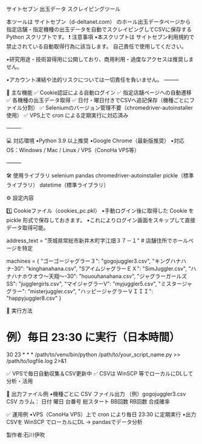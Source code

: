 サイトセブン 出玉データ スクレイピングツール

本ツールは サイトセブン（d-deltanet.com） のホール出玉データページから
指定店舗・指定機種の出玉データを自動でスクレイピングしてCSVに保存する Python スクリプトです。
❗️ 注意事項
•本スクリプトは サイトセブン利用規約で禁止されている自動取得行為に該当します。
自己責任で使用してください。

•研究用途・技術習得用に公開しており、商用利用・過度なアクセスは推奨しません。

•アカウント凍結や法的リスクについては一切責任を負いません。
⸻

📌 主な機能
✅ Cookie認証による自動ログイン
✅ 指定店舗ページへの自動遷移
✅ 各機種の出玉データ取得
✅ 日付・曜日付きでCSVへ追記保存（機種ごとにファイル分割）
✅ Seleniumのバージョン管理不要（chromedriver-autoinstaller使用）
✅ VPS上で cron による定期実行に対応済み

⸻

💻 対応環境
•Python 3.9 以上推奨
•Google Chrome（最新版推奨）
•対応OS：Windows / Mac / Linux / VPS（ConoHa VPS等）

⸻

🛠 使用ライブラリ
selenium
pandas
chromedriver-autoinstaller
pickle（標準ライブラリ）
datetime（標準ライブラリ）

⚙️ 設定内容

1️⃣ Cookieファイル（cookies_pc.pkl）
•手動ログイン後に取得した Cookie を pickle 形式で保存しておきます。
•これによりログイン画面をスキップして直接データ取得可能。

address_text = "茨城県常総市新井木町字江畑３７－１"  # 店舗住所でホールページを特定

machines = {
    "ゴーゴージャグラー３": "gogojuggler3.csv",
    "キングハナハナ-30": "kinghanahana.csv",
    "SアイムジャグラーＥＸ": "SimJuggler.csv",
    "ハナハナホウオウ～天翔～-30": "hououhanahana.csv",
    "ジャグラーガールズSS": "jugglergirls.csv",
    "マイジャグラーV": "myjuggler5.csv",
    "ミスタージャグラー": "misterjuggler.csv",
    "ハッピージャグラーＶＩＩＩ": "happyjuggler8.csv"
}

🚀 実行方法

# 例）毎日 23:30 に実行（日本時間）
30 23 * * * /path/to/venv/bin/python /path/to/your_script_name.py >> /path/to/logfile.log 2>&1

✅ VPSで毎日自動収集＆CSV更新中
✅ CSVは WinSCP 等でローカルにDLして分析・活用

📂 出力ファイル例
•機種ごとに CSV ファイル出力
（例）gogojuggler3.csv
CSV カラム：
日付
曜日
台番号
総スタート
BB回数
RB回数
合成確率

✅ 運用例
•VPS（ConoHa VPS）上で cron により毎日 23:30 に定期実行
•出力CSVを WinSCP でローカルにDL → pandasでデータ分析

製作者:石川伊吹
